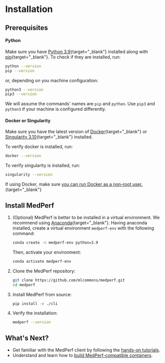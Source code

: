 # Installation

## Prerequisites

#### Python

Make sure you have [Python 3.9](https://www.python.org/downloads/){target="\_blank"} installed along with [pip](https://pip.pypa.io/en/stable/installation/){target="\_blank"}. To check if they are installed, run:

```bash
python --version
pip --version
```

or, depending on you machine configuration:

```bash
python3 --version
pip3 --version
```

We will assume the commands' names are `pip` and `python`. Use `pip3` and `python3` if your machine is configured differently.

#### Docker or Singularity

Make sure you have the latest version of [Docker](https://docs.docker.com/get-docker/){target="\_blank"} or [Singularity 3.10](https://docs.sylabs.io/guides/3.10/admin-guide/installation.html){target="\_blank"} installed.

To verify docker is installed, run:

```bash
docker --version
```

To verify singularity is installed, run:

```bash
singularity --version
```

If using Docker, make sure [you can run Docker as a non-root user.](https://docs.docker.com/engine/install/linux-postinstall/#manage-docker-as-a-non-root-user){target="\_blank"}

## Install MedPerf

1. (Optional) MedPerf is better to be installed in a virtual environment. We recommend using [Anaconda](https://docs.anaconda.com/anaconda/install/index.html){target="\_blank"}. Having anaconda installed, create a virtual environment `medperf-env` with the following command:

    ```bash
    conda create -n medperf-env python=3.9
    ```

    Then, activate your environment:

    ```bash
    conda activate medperf-env
    ```

2. Clone the MedPerf repository:

    ```bash
    git clone https://github.com/mlcommons/medperf.git
    cd medperf
    ```

3. Install MedPerf from source:

    ```bash
    pip install -e ./cli
    ```

4. Verify the installation:

    ```bash
    medperf --version
    ```

## What's Next?

- Get familiar with the MedPerf client by following the [hands-on tutorials](tutorials_overview.md).
- Understand and learn how to [build MedPerf-compatible containers](../containers/containers.md).
